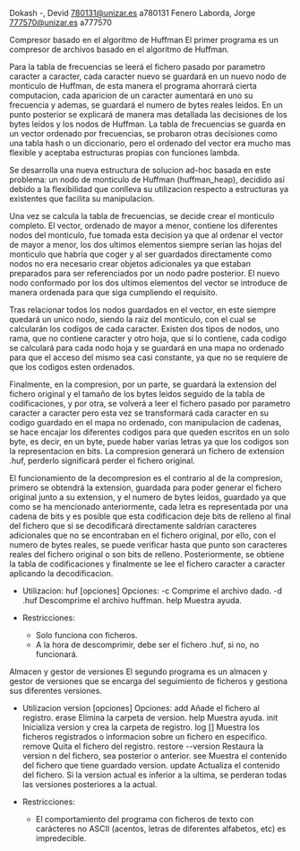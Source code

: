 Dokash -, Devid 780131@unizar.es    a780131
Fenero Laborda, Jorge   777570@unizar.es    a777570

Compresor basado en el algoritmo de Huffman
El primer programa es un compresor de archivos basado en el algoritmo de Huffman.

Para la tabla de frecuencias se leerá el fichero pasado por parametro caracter 
a caracter, cada caracter nuevo se guardará en un nuevo nodo de monticulo de 
Huffman, de esta manera el programa ahorrará cierta computacion, cada aparicion 
de un caracter aumentará en uno su frecuencia y ademas, se guardará el numero de 
bytes reales leidos. En un punto posterior se explicará de manera mas detallada
las decisiones de los bytes leidos y los nodos de Huffman. La tabla de 
frecuencias se guarda en un vector ordenado por frecuencias, se probaron otras 
decisiones como una tabla hash o un diccionario, pero el ordenado del vector
era mucho mas flexible y aceptaba estructuras propias con funciones lambda.

Se desarrolla una nueva estructura de solucion ad-hoc basada en este problema:
un nodo de monticulo de Huffman (huffman_heap), decidido así debido a la 
flexibilidad que conlleva su utilizacion respecto a estructuras ya existentes
que facilita su manipulacion.

Una vez se calcula la tabla de frecuencias, se decide crear el monticulo 
completo. El vector, ordenado de mayor a menor, contiene los diferentes nodos
del monticulo, fue tomada esta decision ya que al ordenar el vector de mayor a 
menor, los dos ultimos elementos siempre serían las hojas del monticulo que
habría que coger y al ser guardados directamente como nodos no era necesario
crear objetos adicionales ya que estaban preparados para ser referenciados por 
un nodo padre posterior. El nuevo nodo conformado por los dos ultimos elementos
del vector se introduce de manera ordenada para que siga cumpliendo el 
requisito.

Tras relacionar todos los nodos guardados en el vector, en este siempre quedará 
un unico nodo, siendo la raiz del monticulo, con el cual se calcularán los 
codigos de cada caracter. Existen dos tipos de nodos, uno rama, que no contiene 
caracter y otro hoja, que si lo contiene, cada codigo se calculará para cada 
nodo hoja y se guardará en una mapa no ordenado para que el acceso del mismo sea
casi constante, ya que no se requiere de que los codigos esten ordenados.

Finalmente, en la compresion, por un parte, se guardará la extension del fichero 
original y el tamaño de los bytes leidos seguido de la tabla de codificaciones,
y por otra, se volverá a leer el fichero pasado por parametro caracter a 
caracter pero esta vez se transformará cada caracter en su codigo guardado 
en el mapa no ordenado, con manipulacion de cadenas, se hace encajar los 
diferentes codigos para que queden escritos en un solo byte, es decir, en un
byte, puede haber varias letras ya que los codigos son la representacion en 
bits. La compresion generará un fichero de extension .huf, perderlo significará
perder el fichero original.

El funcionamiento de la decompresion es el contrario al de la compresion, 
primero se obtendrá la extension, guardada para poder generar el fichero
original junto a su extension, y el numero de bytes leidos, guardado ya que como
se ha mencionado anteriormente, cada letra es representada por una cadena de 
bits y es posible que esta codificacion deje bits de relleno al final del fichero
que si se decodificará directamente saldrían caracteres adicionales que no se 
encontraban en el fichero original, por ello, con el numero de bytes reales, se
puede verificar hasta que punto son caracteres reales del fichero original o son
bits de relleno. Posteriormente, se obtiene la tabla de codificaciones y 
finalmente se lee el fichero caracter a caracter aplicando la decodificacion. 
 
- Utilizacion:
    huf [opciones]
    Opciones: 
        -c <file>       Comprime el archivo dado.
        -d <file>.huf   Descomprime el archivo huffman. 
        help            Muestra ayuda.

- Restricciones:
    - Solo funciona con ficheros.
    - A la hora de descomprimir, debe ser el fichero .huf, si no, no funcionará.

Almacen y gestor de versiones
El segundo programa es un almacen y gestor de versiones que se encarga del 
seguimiento de ficheros y gestiona sus diferentes versiones.



- Utilizacion
    version [opciones]
    Opciones:
        add <file>      Añade el fichero al registro.
        erase           Elimina la carpeta de version.
        help            Muestra ayuda.
        init            Inicializa version y crea la carpeta de registro.
        log [<file>]    Muestra los ficheros registrados o informacion sobre un 
                        fichero en especifico.
        remove <file>   Quita el fichero del registro.
        restore <file> --version <n>
                        Restaura la version n del fichero, sea posterior o 
                        anterior.
        see <file>      Muestra el contenido del fichero que tiene guardado version.
        update <file>   Actualiza el contenido del fichero. Si la version actual
                        es inferior a la ultima, se perderan todas las versiones
                        posteriores a la actual.

- Restricciones:
    - El comportamiento del programa con ficheros de texto con carácteres no 
    ASCII (acentos, letras de diferentes alfabetos, etc) es impredecible.